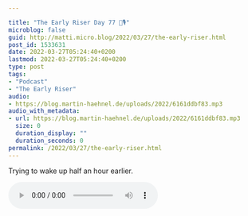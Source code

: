 ```yaml
---

title: "The Early Riser Day 77 🌅🎙"
microblog: false
guid: http://matti.micro.blog/2022/03/27/the-early-riser.html
post_id: 1533631
date: 2022-03-27T05:24:40+0200
lastmod: 2022-03-27T05:24:40+0200
type: post
tags:
- "Podcast"
- "The Early Riser"
audio:
- https://blog.martin-haehnel.de/uploads/2022/6161ddbf83.mp3
audio_with_metadata:
- url: https://blog.martin-haehnel.de/uploads/2022/6161ddbf83.mp3
  size: 0
  duration_display: ""
  duration_seconds: 0
permalink: /2022/03/27/the-early-riser.html
---
```

Trying to wake up half an hour earlier.

<audio controls="controls" src="https://blog.martin-haehnel.de/uploads/2022/6161ddbf83.mp3" preload="metadata" />
